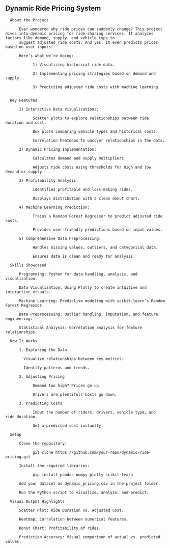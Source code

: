 ## Dynamic Ride Pricing System

      About the Project

          Ever wondered why ride prices can suddenly change? This project dives into dynamic pricing for ride-sharing services. It analyzes factors like demand, supply, and vehicle type to
          suggest adjusted ride costs. And yes, it even predicts prices based on user inputs!

          Here’s what we’re doing:

                1) Visualizing historical ride data.

                2) Implementing pricing strategies based on demand and supply.

                3) Predicting adjusted ride costs with machine learning.


      Key Features

          1) Interactive Data Visualizations:

                Scatter plots to explore relationships between ride duration and cost.

                Box plots comparing vehicle types and historical costs.

                Correlation heatmaps to uncover relationships in the data.

          2) Dynamic Pricing Implementation:

                Calculates demand and supply multipliers.

                Adjusts ride costs using thresholds for high and low demand or supply.

          3) Profitability Analysis:

                Identifies profitable and loss-making rides.

                Displays distribution with a clean donut chart.

          4) Machine Learning Prediction:

                Trains a Random Forest Regressor to predict adjusted ride costs.

                Provides user-friendly predictions based on input values.

          5) Comprehensive Data Preprocessing:

                Handles missing values, outliers, and categorical data.

                Ensures data is clean and ready for analysis.

      Skills Showcased

          Programming: Python for data handling, analysis, and visualization.

          Data Visualization: Using Plotly to create intuitive and interactive visuals.

          Machine Learning: Predictive modeling with scikit-learn’s Random Forest Regressor.

          Data Preprocessing: Outlier handling, imputation, and feature engineering.

          Statistical Analysis: Correlation analysis for feature relationships.

      How It Works

          1. Exploring the Data

            Visualize relationships between key metrics.

            Identify patterns and trends.

          2. Adjusting Pricing

                Demand too high? Prices go up.

                Drivers are plentiful? Costs go down.

          3. Predicting Costs

                Input the number of riders, drivers, vehicle type, and ride duration.

                Get a predicted cost instantly.

      Setup

          Clone the repository:

                git clone https://github.com/your-repo/dynamic-ride-pricing.git

          Install the required libraries:

                pip install pandas numpy plotly scikit-learn

          Add your dataset as dynamic_pricing.csv in the project folder.

          Run the Python script to visualize, analyze, and predict.

      Visual Output Highlights

          Scatter Plot: Ride Duration vs. Adjusted Cost.

          Heatmap: Correlation between numerical features.

          Donut Chart: Profitability of rides.

          Prediction Accuracy: Visual comparison of actual vs. predicted values.
